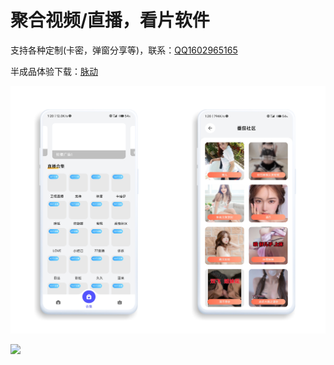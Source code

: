 # 聚合视频/直播，看片软件

支持各种定制(卡密，弹窗分享等)，联系：[QQ1602965165](https://qm.qq.com/cgi-bin/qm/qr?k=cZHXxI-X4jmH_pU5U2FmwGJkjc69aFX2&noverify=0)

半成品体验下载：[脉动](https://github.com/shixin423/Yellow/raw/main/%E5%8D%8A%E6%88%90%E5%93%81%E4%BD%93%E9%AA%8C.apk)

![](https://github.com/shixin423/Yellow/raw/main/HiShoot_20220706_012101.png)

![](https://github.com/shixin423/Yellow/raw/main/HiShoot_20220706_012051.png)
